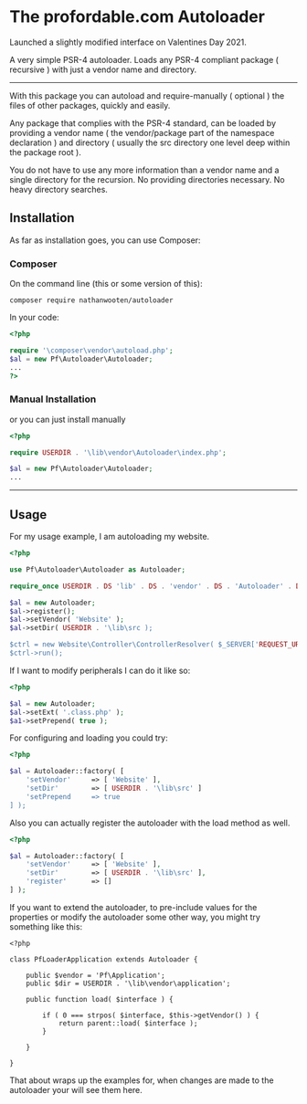 
# The profordable.com Autoloader

Launched a slightly modified interface on Valentines Day 2021.

A very simple PSR-4 autoloader. Loads any PSR-4 compliant package ( recursive ) with just a vendor name and directory.

---
With this package you can autoload and require-manually ( optional ) the files of other packages, quickly and easily.

Any package that complies with the PSR-4 standard, can be loaded by providing a vendor name ( the vendor/package part of the namespace declaration ) and directory ( usually the src directory one level deep within the package root ).

You do not have to use any more information than a vendor name and a single directory for the recursion. No providing directories necessary. No heavy directory searches.

## Installation

As far as installation goes, you can use Composer:

### Composer

On the command line (this or some version of this):

```
composer require nathanwooten/autoloader
```

In your code:

```php
<?php

require '\composer\vendor\autoload.php';
$al = new Pf\Autoloader\Autoloader;
...
?>
```

### Manual Installation

or you can just install manually

```php
<?php

require USERDIR . '\lib\vendor\Autoloader\index.php';

$al = new Pf\Autoloader\Autoloader;
...
```

---

## Usage

For my usage example, I am autoloading my website.

```php
<?php

use Pf\Autoloader\Autoloader as Autoloader;

require_once USERDIR . DS 'lib' . DS . 'vendor' . DS . 'Autoloader' . DS . 'src' . DS . 'index.php';

$al = new Autoloader;
$al->register();
$al->setVendor( 'Website' );
$al->setDir( USERDIR . '\lib\src );

$ctrl = new Website\Controller\ControllerResolver( $_SERVER['REQUEST_URI'] );
$ctrl->run();
```

If I want to modify peripherals I can do it like so:

```php
<?php

$al = new Autoloader;
$al->setExt( '.class.php' );
$a1->setPrepend( true );
```

For configuring and loading you could try:
```php
<?php

$al = Autoloader::factory( [
    'setVendor'     => [ 'Website' ],
    'setDir'        => [ USERDIR . '\lib\src' ]
    'setPrepend     => true
] );
```

Also you can actually register the autoloader with the load method as well.

```php
<?php

$al = Autoloader::factory( [
    'setVendor'     => [ 'Website' ],
    'setDir'        => [ USERDIR . '\lib\src' ],
    'register'      => []
] );
```
If you want to extend the autoloader, to pre-include values for the properties or modify the autoloader some other way, you might try something like this:

```
<?php

class PfLoaderApplication extends Autoloader {

    public $vendor = 'Pf\Application';
    public $dir = USERDIR . '\lib\vendor\application';

    public function load( $interface ) {
    
        if ( 0 === strpos( $interface, $this->getVendor() ) {
            return parent::load( $interface );
        }
    
    }

}
```

That about wraps up the examples for, when changes are made to the autoloader your will see them here.
